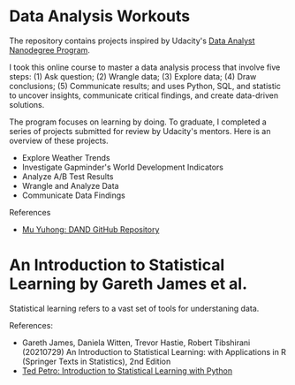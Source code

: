 # Data Analysis Workouts

The repository contains projects inspired by Udacity's [Data Analyst Nanodegree Program](https://www.udacity.com/course/data-analyst-nanodegree--nd002).

I took this online course to master a data analysis process that involve five steps: (1) Ask question; (2) Wrangle data; (3) Explore data; (4) Draw conclusions; (5) Communicate results; and uses Python, SQL, and statistic to uncover insights, communicate critical findings, and create data-driven solutions.

The program focuses on learning by doing. To graduate, I completed a series of projects submitted for review by Udacity's mentors. Here is an overview of these projects.

- Explore Weather Trends
- Investigate Gapminder's World Development Indicators
- Analyze A/B Test Results
- Wrangle and Analyze Data
- Communicate Data Findings

References
- [Mu Yuhong: DAND GitHub Repository](https://github.com/VenessaM/DataAnalysisPython) 

# An Introduction to Statistical Learning by Gareth James et al.
Statistical learning refers to a vast set of tools for understaning data. 

References:
- Gareth James, Daniela Witten, Trevor Hastie, Robert Tibshirani (20210729) An Introduction to Statistical Learning: with Applications in R (Springer Texts in Statistics), 2nd Edition
- [Ted Petro: Introduction to Statistical Learning with Python](https://github.com/tdpetrou/Machine-Learning-Books-With-Python/tree/master/Introduction%20to%20Statistical%20Learning)
